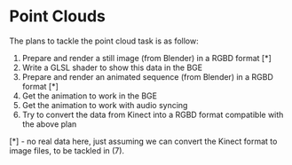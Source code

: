 Point Clouds
============

The plans to tackle the point cloud task is as follow:

1. Prepare and render a still image (from Blender) in a RGBD format [*]
2. Write a GLSL shader to show this data in the BGE
3. Prepare and render an animated sequence (from Blender) in a RGBD format [*]
4. Get the animation to work in the BGE
5. Get the animation to work with audio syncing
6. Try to convert the data from Kinect into a RGBD format compatible with the above plan

[*] - no real data here, just assuming we can convert the Kinect format to image files, to be tackled in (7).
